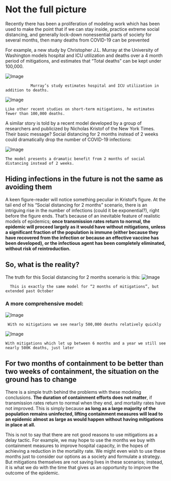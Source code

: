 # Not the full picture


Recently there has been a proliferation of modeling work which has been used to make the point that if we can stay inside, practice extreme social distancing, and generally lock-down nonessential parts of society for several months, then many deaths from COVID-19 can be prevented

For example, a new study by Christopher J.L. Murray at the University of Washington models hospital and ICU utilization and deaths over a 4 month period of mitigations, and estimates that “Total deaths” can be kept under 100,000.

![Image](https://miro.medium.com/max/1400/1*a3SQfoN20ZkCqiYlrG7ofw.png)

               Murray’s study estimates hospital and ICU utilization in addition to deaths.


![Image](https://miro.medium.com/max/1400/1*DLHobvJZkFaPgk64kpipXw.png)

    Like other recent studies on short-term mitigations, he estimates fewer than 100,000 deaths.


A similar story is told by a recent model developed by a group of researchers and publicized by Nicholas Kristof of the New York Times. Their basic message? Social distancing for 2 months instead of 2 weeks could dramatically drop the number of COVID-19 infections:


![Image](https://miro.medium.com/max/1360/1*6yFJBxHkuBWCdPGe2hfw5w.png)

    The model presents a dramatic benefit from 2 months of social distancing instead of 2 weeks.


## Hiding infections in the future is not the same as avoiding them

A keen figure-reader will notice something peculiar in Kristof’s figure. At the tail end of his “Social distancing for 2 months” scenario, there is an intriguing rise in the number of infections (could it be exponential?), right before the figure ends. That’s because of an inevitable feature of realistic models of epidemics; **once transmission rates return to normal, the epidemic will proceed largely as it would have without mitigations, unless a significant fraction of the population is immune (either because they have recovered from the infection or because an effective vaccine has been developed), or the infectious agent has been completely eliminated, without risk of reintroduction.**

## So, what is the reality?

The truth for this Social distancing for 2 months scenario is this:
![Image](https://miro.medium.com/max/1400/1*BgucLQE8oBrB7vL4ZOYnOg.png)

      This is exactly the same model for “2 months of mitigations”, but extended past October

### A more comprehensive model:

![Image](https://miro.medium.com/max/1400/1*8cgeZcxDxueAZPAYE8fuIw.png)
      
     With no mitigations we see nearly 500,000 deaths relatively quickly
     
![Image](https://miro.medium.com/max/1400/1*QRGFaF1fMj14BMkT2FsZrQ.png)

    With mitigations which let up between 6 months and a year we still see nearly 500K deaths, just later

## For two months of containment to be better than two weeks of containment, the situation on the ground has to change

There is a simple truth behind the problems with these modeling conclusions. **The duration of containment efforts does not matter**, if transmission rates return to normal when they end, and mortality rates have not improved. This is simply because **as long as a large majority of the population remains uninfected, lifting containment measures will lead to an epidemic almost as large as would happen without having mitigations in place at all.** 

This is not to say that there are not good reasons to use mitigations as a delay tactic. For example, we may hope to use the months we buy with containment measures to improve hospital capacity, in the hopes of achieving a reduction in the mortality rate. We might even wish to use these months just to consider our options as a society and formulate a strategy. But mitigations themselves are not saving lives in these scenarios; instead, it is what we do with the time that gives us an opportunity to improve the outcome of the epidemic.






